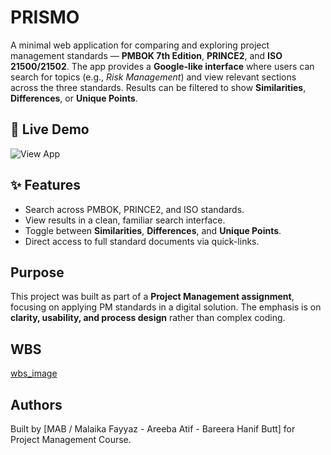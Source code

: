 # PRISMO

A minimal web application for comparing and exploring project management standards — **PMBOK 7th Edition**, **PRINCE2**, and **ISO 21500/21502**.
The app provides a **Google-like interface** where users can search for topics (e.g., *Risk Management*) and view relevant sections across the three standards. Results can be filtered to show **Similarities**, **Differences**, or **Unique Points**.

## 🚀 Live Demo

![View App](https://pm-assignment01.vercel.app/)

## ✨ Features

* Search across PMBOK, PRINCE2, and ISO standards.
* View results in a clean, familiar search interface.
* Toggle between **Similarities**, **Differences**, and **Unique Points**.
* Direct access to full standard documents via quick-links.

## Purpose

This project was built as part of a **Project Management assignment**, focusing on applying PM standards in a digital solution. The emphasis is on **clarity, usability, and process design** rather than complex coding.

## WBS
[wbs_image](wbs.png)

## Authors

Built by [MAB / Malaika Fayyaz - Areeba Atif - Bareera Hanif Butt] for Project Management Course.
